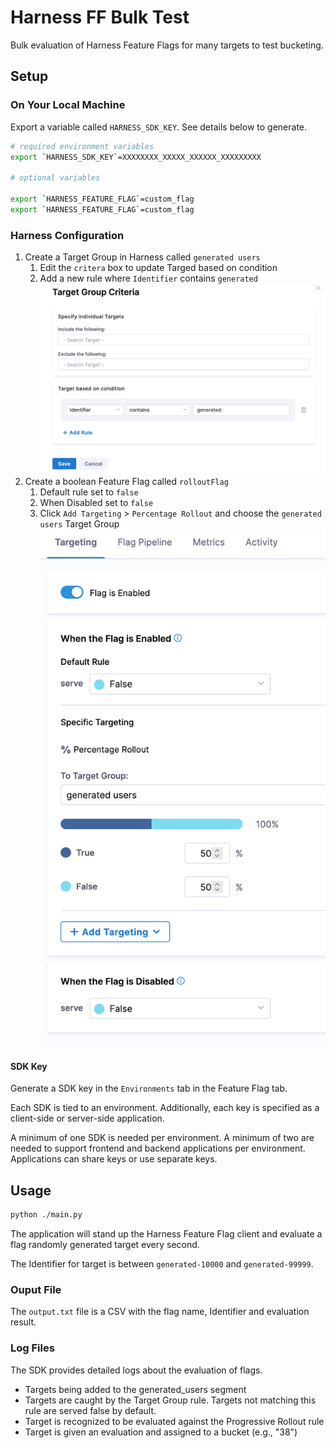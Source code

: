 # Harness FF Bulk Test

Bulk evaluation of Harness Feature Flags for many targets to test bucketing.

## Setup

### On Your Local Machine

Export a variable called `HARNESS_SDK_KEY`. See details below to generate.

```bash
# required environment variables
export `HARNESS_SDK_KEY`=XXXXXXXX_XXXXX_XXXXXX_XXXXXXXXX

# optional variables

export `HARNESS_FEATURE_FLAG`=custom_flag
export `HARNESS_FEATURE_FLAG`=custom_flag

```

### Harness Configuration

1. Create a Target Group in Harness called `generated users`
   1. Edit the `critera` box to update Targed based on condition
   1. Add a new rule where `Identifier` contains `generated`
      !["./flag.png"](./assets/condition.png)
1. Create a boolean Feature Flag called `rolloutFlag`
   1. Default rule set to `false`
   1. When Disabled set to `false`
   1. Click `Add Targeting` > `Percentage Rollout` and choose the `generated users` Target Group
      ![](./assets/flag.png)

#### SDK Key

Generate a SDK key in the `Environments` tab in the Feature Flag tab.

Each SDK is tied to an environment. Additionally, each key is specified as a client-side or server-side application.

A minimum of one SDK is needed per environment. A minimum of two are needed to support frontend and backend applications per environment. Applications can share keys or use separate keys.

## Usage

```bash
python ./main.py
```

The application will stand up the Harness Feature Flag client and evaluate a flag randomly generated target every second.

The Identifier for target is between `generated-10000` and `generated-99999`.

### Ouput File

The `output.txt` file is a CSV with the flag name, Identifier and evaluation result.

### Log Files

The SDK provides detailed logs about the evaluation of flags.

- Targets being added to the generated_users segment
- Targets are caught by the Target Group rule. Targets not matching this rule are served false by default.
- Target is recognized to be evaluated against the Progressive Rollout rule
- Target is given an evaluation and assigned to a bucket (e.g., "38")
